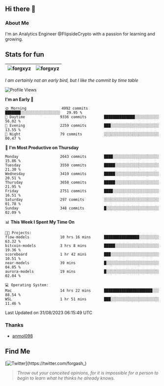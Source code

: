 ## Hi there 👋

### About Me

I'm an Analytics Engineer @FlipsideCrypto with a passion for learning and growing.
  
## Stats for fun

| <img align="center" src="https://github-readme-streak-stats.herokuapp.com/?user=forgxyz&theme=tokyonight" alt="forgxyz" /> | <img align="center" src="https://github-readme-stats.vercel.app/api?username=forgxyz&theme=tokyonight&show_icons=true" alt="forgxyz" /> |
| ------------- |------------- |

*I am certainly not an early bird, but I like the commit by time table*  

<!--START_SECTION:waka-->
![Profile Views](http://img.shields.io/badge/Profile%20Views-0-blue)

**I'm an Early 🐤** 

```text
🌞 Morning                4992 commits        ███████░░░░░░░░░░░░░░░░░░   29.95 % 
🌆 Daytime                9336 commits        ██████████████░░░░░░░░░░░   56.02 % 
🌃 Evening                2259 commits        ███░░░░░░░░░░░░░░░░░░░░░░   13.55 % 
🌙 Night                  79 commits          ░░░░░░░░░░░░░░░░░░░░░░░░░   00.47 % 
```
📅 **I'm Most Productive on Thursday** 

```text
Monday                   2643 commits        ████░░░░░░░░░░░░░░░░░░░░░   15.86 % 
Tuesday                  3550 commits        █████░░░░░░░░░░░░░░░░░░░░   21.30 % 
Wednesday                3419 commits        █████░░░░░░░░░░░░░░░░░░░░   20.51 % 
Thursday                 3658 commits        █████░░░░░░░░░░░░░░░░░░░░   21.95 % 
Friday                   2751 commits        ████░░░░░░░░░░░░░░░░░░░░░   16.51 % 
Saturday                 297 commits         ░░░░░░░░░░░░░░░░░░░░░░░░░   01.78 % 
Sunday                   348 commits         █░░░░░░░░░░░░░░░░░░░░░░░░   02.09 % 
```


📊 **This Week I Spent My Time On** 

```text
🐱‍💻 Projects: 
flow-models              10 hrs 16 mins      ████████████████░░░░░░░░░   63.32 % 
bitcoin-models           3 hrs 8 mins        █████░░░░░░░░░░░░░░░░░░░░   19.36 % 
scoreboard               1 hr 42 mins        ███░░░░░░░░░░░░░░░░░░░░░░   10.51 % 
near-models              39 mins             █░░░░░░░░░░░░░░░░░░░░░░░░   04.05 % 
aurora-models            19 mins             █░░░░░░░░░░░░░░░░░░░░░░░░   02.04 % 

💻 Operating System: 
Mac                      14 hrs 22 mins      ██████████████████████░░░   88.54 % 
WSL                      1 hr 51 mins        ███░░░░░░░░░░░░░░░░░░░░░░   11.46 % 
```


 Last Updated on 31/08/2023 06:15:49 UTC
<!--END_SECTION:waka-->

### Thanks
 - [anmol098](https://github.com/anmol098/waka-readme-stats/)
  
## Find Me
[![Twitter](https://img.shields.io/twitter/url/https/twitter.com/forgash_.svg?style=social&label=Follow%20%40forgash_)](https://twitter.com/forgash_)


> *Throw out your conceited opinions, for it is impossible for a person to begin to learn what he thinks he already knows.* 
